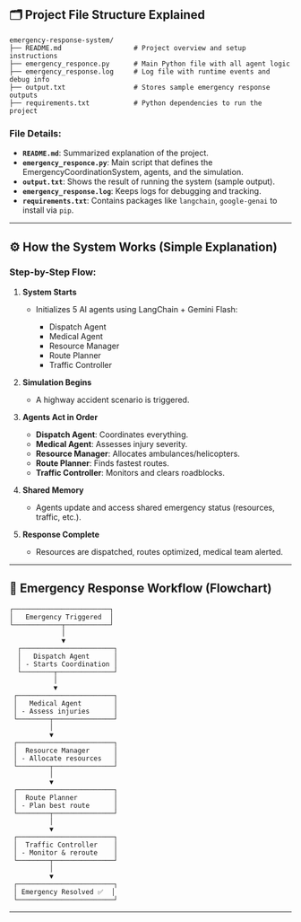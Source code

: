 

## 🗂️ Project File Structure Explained

```
emergency-response-system/
├── README.md                  # Project overview and setup instructions
├── emergency_responce.py      # Main Python file with all agent logic
├── emergency_response.log     # Log file with runtime events and debug info
├── output.txt                 # Stores sample emergency response outputs
├── requirements.txt           # Python dependencies to run the project
```

### File Details:

* **`README.md`**: Summarized explanation of the project.
* **`emergency_responce.py`**: Main script that defines the EmergencyCoordinationSystem, agents, and the simulation.
* **`output.txt`**: Shows the result of running the system (sample output).
* **`emergency_response.log`**: Keeps logs for debugging and tracking.
* **`requirements.txt`**: Contains packages like `langchain`, `google-genai` to install via `pip`.

---

## ⚙️ How the System Works (Simple Explanation)

### Step-by-Step Flow:

1. **System Starts**

   * Initializes 5 AI agents using LangChain + Gemini Flash:

     * Dispatch Agent
     * Medical Agent
     * Resource Manager
     * Route Planner
     * Traffic Controller

2. **Simulation Begins**

   * A highway accident scenario is triggered.

3. **Agents Act in Order**

   * **Dispatch Agent**: Coordinates everything.
   * **Medical Agent**: Assesses injury severity.
   * **Resource Manager**: Allocates ambulances/helicopters.
   * **Route Planner**: Finds fastest routes.
   * **Traffic Controller**: Monitors and clears roadblocks.

4. **Shared Memory**

   * Agents update and access shared emergency status (resources, traffic, etc.).

5. **Response Complete**

   * Resources are dispatched, routes optimized, medical team alerted.

---

## 🔁 Emergency Response Workflow (Flowchart)

```
┌────────────────────────┐
│   Emergency Triggered  │
└────────────┬───────────┘
             │
             ▼
  ┌───────────────────────┐
  │   Dispatch Agent      │
  │ - Starts Coordination │
  └────────┬──────────────┘
           │
           ▼
 ┌────────────────────────┐
 │   Medical Agent        │
 │ - Assess injuries      │
 └────────┬───────────────┘
          │
          ▼
 ┌────────────────────────┐
 │  Resource Manager      │
 │ - Allocate resources   │
 └────────┬───────────────┘
          │
          ▼
 ┌────────────────────────┐
 │  Route Planner         │
 │ - Plan best route      │
 └────────┬───────────────┘
          │
          ▼
 ┌────────────────────────┐
 │  Traffic Controller    │
 │ - Monitor & reroute    │
 └────────┬───────────────┘
          │
          ▼
 ┌────────────────────────┐
 │ Emergency Resolved ✅  │
 └────────────────────────┘
```

---


